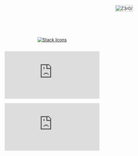 <p align="center" style="width: 100%; position: absolute; display: flex; place-content: center; place-items: center;">
  <a href='https://theZ3r0CooL.github.io/' title='https://theZ3r0CooL.github.io/' style='display: flex; place-content: center'>
    <img src='./code-z3r0.svg' alt='Z3r0/' width='100%' height='auto' style='max-width: 20rem'/>
  </a>
</p>
<p align="center" style="padding: 20% 0 0 0;">
  <a href="./README.md">
    <img src="https://skillicons.dev/icons?i=ts,js,html,css,redux,react,vite,d3,md,github&theme=dark&perline=6" alt="Stack Icons"/>
  </a>
</p>
<div align="center" style="place-content: center;">
  <figure><embed src="https://wakatime.com/share/@Z3r0CooL/621e1e17-b5e5-4feb-82df-e8ad00bc7517.svg"></embed></figure>
  <figure><embed src="https://wakatime.com/share/@Z3r0CooL/66870b20-f2e7-4d2c-8b0a-7dedc2618995.svg"></embed></figure>
</div>
